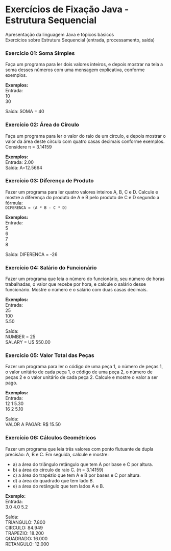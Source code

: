 # Exercícios de Fixação Java - Estrutura Sequencial

Apresentação da linguagem Java e tópicos básicos  
Exercícios sobre Estrutura Sequencial (entrada, processamento, saída)

### Exercício 01: Soma Simples  
Faça um programa para ler dois valores inteiros, e depois mostrar na tela a soma desses números com uma mensagem explicativa, conforme exemplos.

**Exemplos:**  
Entrada:  
10  
30  

Saída: 
SOMA = 40  

### Exercício 02: Área do Círculo  
Faça um programa para ler o valor do raio de um círculo, e depois mostrar o valor da área deste círculo com quatro casas decimais conforme exemplos.
Considere π = 3.14159

**Exemplos:**  
Entrada: 
2.00  
Saída: 
A=12.5664  

### Exercício 03: Diferença de Produto  
Fazer um programa para ler quatro valores inteiros A, B, C e D. Calcule e mostre a diferença do produto de A e B pelo produto de C e D segundo a fórmula:  
`DIFERENCA = (A * B - C * D)`

**Exemplos:**  
Entrada:  
5  
6  
7  
8  
 
Saída: 
DIFERENCA = -26  

### Exercício 04: Salário do Funcionário  
Fazer um programa que leia o número do funcionário, seu número de horas trabalhadas, o valor que recebe por hora, e calcule o salário desse funcionário. Mostre o número e o salário com duas casas decimais.

**Exemplos:**  
Entrada:  
25  
100  
5.50  

Saída:  
NUMBER = 25  
SALARY = U$ 550.00  

### Exercício 05: Valor Total das Peças  
Fazer um programa para ler o código de uma peça 1, o número de peças 1, o valor unitário de cada peça 1, o código de uma peça 2, o número de peças 2 e o valor unitário de cada peça 2. Calcule e mostre o valor a ser pago.

**Exemplos:**  
Entrada:  
12 1 5.30  
16 2 5.10  

Saída:  
VALOR A PAGAR: R$ 15.50  

### Exercício 06: Cálculos Geométricos  
Fazer um programa que leia três valores com ponto flutuante de dupla precisão: A, B e C. Em seguida, calcule e mostre:

- a) a área do triângulo retângulo que tem A por base e C por altura.  
- b) a área do círculo de raio C. (π = 3.14159)  
- c) a área do trapézio que tem A e B por bases e C por altura.  
- d) a área do quadrado que tem lado B.  
- e) a área do retângulo que tem lados A e B.

**Exemplo:**  
Entrada:  
3.0 4.0 5.2  

Saída:  
TRIANGULO: 7.800  
CIRCULO: 84.949  
TRAPEZIO: 18.200  
QUADRADO: 16.000  
RETANGULO: 12.000  
